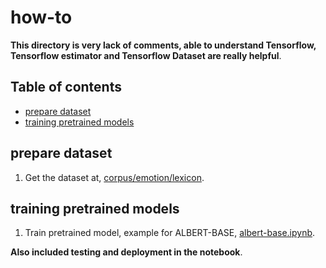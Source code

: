 # how-to

**This directory is very lack of comments, able to understand Tensorflow, Tensorflow estimator and Tensorflow Dataset are really helpful**.

## Table of contents
  * [prepare dataset](#prepare-dataset)
  * [training pretrained models](#training-pretrained-models)

## prepare dataset

1. Get the dataset at, [corpus/emotion/lexicon](https://github.com/huseinzol05/Malay-Dataset/tree/master/corpus/emotion/lexicon).

## training pretrained models

1. Train pretrained model, example for ALBERT-BASE, [albert-base.ipynb](albert-base.ipynb).

**Also included testing and deployment in the notebook**.